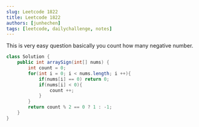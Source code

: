 ```yaml
---
slug: Leetcode 1822
title: Leetcode 1822
authors: [junhechen]
tags: [leetcode, dailychallenge, notes]
---
```


This is very easy question basically you count how many negative number.

```java
class Solution {
    public int arraySign(int[] nums) {
        int count = 0;
        for(int i = 0; i < nums.length; i ++){
            if(nums[i] == 0) return 0;
            if(nums[i] < 0){
                count ++;
            }
        }
        return count % 2 == 0 ? 1 : -1;
    }
}
```